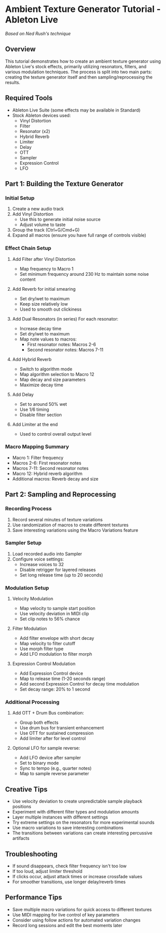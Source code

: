 # Ambient Texture Generator Tutorial - Ableton Live
*Based on Ned Rush's technique*

## Overview
This tutorial demonstrates how to create an ambient texture generator using Ableton Live's stock effects, primarily utilizing resonators, filters, and various modulation techniques. The process is split into two main parts: creating the texture generator itself and then sampling/reprocessing the results.

## Required Tools
- Ableton Live Suite (some effects may be available in Standard)
- Stock Ableton devices used:
  - Vinyl Distortion
  - Filter
  - Resonator (x2)
  - Hybrid Reverb
  - Limiter
  - Delay
  - OTT
  - Sampler
  - Expression Control
  - LFO

## Part 1: Building the Texture Generator

### Initial Setup
1. Create a new audio track
2. Add Vinyl Distortion
   - Use this to generate initial noise source
   - Adjust volume to taste
3. Group the track (Ctrl+G/Cmd+G)
4. Expand all macros (ensure you have full range of controls visible)

### Effect Chain Setup
1. Add Filter after Vinyl Distortion
   - Map frequency to Macro 1
   - Set minimum frequency around 230 Hz to maintain some noise content

2. Add Reverb for initial smearing
   - Set dry/wet to maximum
   - Keep size relatively low
   - Used to smooth out clickiness

3. Add Dual Resonators (in series)
   For each resonator:
   - Increase decay time
   - Set dry/wet to maximum
   - Map note values to macros:
     - First resonator notes: Macros 2-6
     - Second resonator notes: Macros 7-11

4. Add Hybrid Reverb
   - Switch to algorithm mode
   - Map algorithm selection to Macro 12
   - Map decay and size parameters
   - Maximize decay time

5. Add Delay
   - Set to around 50% wet
   - Use 1/6 timing
   - Disable filter section

6. Add Limiter at the end
   - Used to control overall output level

### Macro Mapping Summary
- Macro 1: Filter frequency
- Macros 2-6: First resonator notes
- Macros 7-11: Second resonator notes
- Macro 12: Hybrid reverb algorithm
- Additional macros: Reverb decay and size

## Part 2: Sampling and Reprocessing

### Recording Process
1. Record several minutes of texture variations
2. Use randomization of macros to create different textures
3. Save interesting variations using the Macro Variations feature

### Sampler Setup
1. Load recorded audio into Sampler
2. Configure voice settings:
   - Increase voices to 32
   - Disable retrigger for layered releases
   - Set long release time (up to 20 seconds)

### Modulation Setup
1. Velocity Modulation
   - Map velocity to sample start position
   - Use velocity deviation in MIDI clip
   - Set clip notes to 56% chance

2. Filter Modulation
   - Add filter envelope with short decay
   - Map velocity to filter cutoff
   - Use morph filter type
   - Add LFO modulation to filter morph

3. Expression Control Modulation
   - Add Expression Control device
   - Map to release time (1-20 seconds range)
   - Add second Expression Control for decay time modulation
   - Set decay range: 20% to 1 second

### Additional Processing
1. Add OTT + Drum Bus combination:
   - Group both effects
   - Use drum bus for transient enhancement
   - Use OTT for sustained compression
   - Add limiter after for level control

2. Optional LFO for sample reverse:
   - Add LFO device after sampler
   - Set to binary mode
   - Sync to tempo (e.g., quarter notes)
   - Map to sample reverse parameter

## Creative Tips
- Use velocity deviation to create unpredictable sample playback positions
- Experiment with different filter types and modulation amounts
- Layer multiple instances with different settings
- Try extreme settings on the resonators for more experimental sounds
- Use macro variations to save interesting combinations
- The transitions between variations can create interesting percussive artifacts

## Troubleshooting
- If sound disappears, check filter frequency isn't too low
- If too loud, adjust limiter threshold
- If clicks occur, adjust attack times or increase crossfade values
- For smoother transitions, use longer delay/reverb times

## Performance Tips
- Save multiple macro variations for quick access to different textures
- Use MIDI mapping for live control of key parameters
- Consider using follow actions for automated variation changes
- Record long sessions and edit the best moments later
